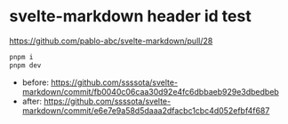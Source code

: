 # svelte-markdown header id test

https://github.com/pablo-abc/svelte-markdown/pull/28

```sh
pnpm i
pnpm dev
```

- before: https://github.com/ssssota/svelte-markdown/commit/fb0040c06caa30d92e4fc6dbbaeb929e3dbedbeb
- after: https://github.com/ssssota/svelte-markdown/commit/e6e7e9a58d5daaa2dfacbc1cbc4d052efbf4f687
